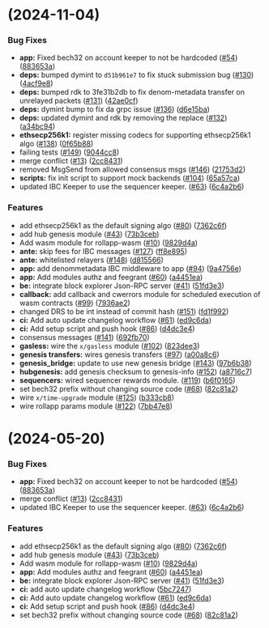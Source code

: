 #  (2024-11-04)


### Bug Fixes

* **app:** Fixed bech32 on account keeper to not be hardcoded  ([#54](https://github.com/dymensionxyz/rollapp-wasm/issues/54)) ([883653a](https://github.com/dymensionxyz/rollapp-wasm/commit/883653af7053450af80719e1cfd93e8309ba7a7d))
* **deps:** bumped dymint to `d51b961e7` to fix stuck submission bug ([#130](https://github.com/dymensionxyz/rollapp-wasm/issues/130)) ([4acf9e8](https://github.com/dymensionxyz/rollapp-wasm/commit/4acf9e80f1b1189a89dc1b39acb5706418a2157b))
* **deps:** bumped rdk to 3fe31b2db to fix denom-metadata transfer on unrelayed packets ([#131](https://github.com/dymensionxyz/rollapp-wasm/issues/131)) ([42ae0cf](https://github.com/dymensionxyz/rollapp-wasm/commit/42ae0cffb427defee32392663599bf1d2c34a482))
* **deps:** dymint bump to fix da grpc issue ([#136](https://github.com/dymensionxyz/rollapp-wasm/issues/136)) ([d6e15ba](https://github.com/dymensionxyz/rollapp-wasm/commit/d6e15ba4b90e6530cabf3dbd9c825b38ac0f6f2b))
* **deps:** updated dymint and rdk by removing the replace ([#132](https://github.com/dymensionxyz/rollapp-wasm/issues/132)) ([a34bc94](https://github.com/dymensionxyz/rollapp-wasm/commit/a34bc942d86d658a11038c69e860c973e96a1053))
* **ethsecp256k1:** register missing codecs for supporting ethsecp256k1 algo ([#138](https://github.com/dymensionxyz/rollapp-wasm/issues/138)) ([0f65b88](https://github.com/dymensionxyz/rollapp-wasm/commit/0f65b88b33ed669aa47bbb7183a62eb8e4068803))
* failing tests ([#149](https://github.com/dymensionxyz/rollapp-wasm/issues/149)) ([9044cc8](https://github.com/dymensionxyz/rollapp-wasm/commit/9044cc886d9d5813c6672e2a5a53119f148f0325))
* merge conflict ([#13](https://github.com/dymensionxyz/rollapp-wasm/issues/13)) ([2cc8431](https://github.com/dymensionxyz/rollapp-wasm/commit/2cc8431a3dc57a60efece2a485c7298c08d22ecb))
* removed MsgSend from allowed consensus msgs ([#146](https://github.com/dymensionxyz/rollapp-wasm/issues/146)) ([21753d2](https://github.com/dymensionxyz/rollapp-wasm/commit/21753d26066ec4320e892aeef577c2899a8c756d))
* **scripts:** fix init script to support mock backends ([#104](https://github.com/dymensionxyz/rollapp-wasm/issues/104)) ([65a57ca](https://github.com/dymensionxyz/rollapp-wasm/commit/65a57ca2b00141485ce7e32ab82d6a965b9d336b))
* updated IBC Keeper to use the sequencer keeper. ([#63](https://github.com/dymensionxyz/rollapp-wasm/issues/63)) ([6c4a2b6](https://github.com/dymensionxyz/rollapp-wasm/commit/6c4a2b674527476ad08e790dfd4b41ef18f086e3))


### Features

* add ethsecp256k1 as the default signing algo ([#80](https://github.com/dymensionxyz/rollapp-wasm/issues/80)) ([7362c6f](https://github.com/dymensionxyz/rollapp-wasm/commit/7362c6f89ba701d3103a5c25bbe45f01de0321f6))
* add hub genesis module ([#43](https://github.com/dymensionxyz/rollapp-wasm/issues/43)) ([73b3ceb](https://github.com/dymensionxyz/rollapp-wasm/commit/73b3cebef6c159494f0a4074ef5edb804b82bf0c))
* Add wasm module for rollapp-wasm ([#10](https://github.com/dymensionxyz/rollapp-wasm/issues/10)) ([9829d4a](https://github.com/dymensionxyz/rollapp-wasm/commit/9829d4a10b9f7928c98151b7295b20f0d54a8ad0))
* **ante:** skip fees for IBC messages  ([#127](https://github.com/dymensionxyz/rollapp-wasm/issues/127)) ([ff8e895](https://github.com/dymensionxyz/rollapp-wasm/commit/ff8e895578215eb62acb6582bfe0a0b8902326f6))
* **ante:** whitelisted relayers ([#148](https://github.com/dymensionxyz/rollapp-wasm/issues/148)) ([d815566](https://github.com/dymensionxyz/rollapp-wasm/commit/d81556668196e2c9ac133d9c8f32298e19c14afe))
* **app:** add denommetadata IBC middleware to app ([#94](https://github.com/dymensionxyz/rollapp-wasm/issues/94)) ([9a4756e](https://github.com/dymensionxyz/rollapp-wasm/commit/9a4756e0cd12bd2faa43531377ff51c15f5ce58f))
* **app:** Add modules authz and feegrant ([#60](https://github.com/dymensionxyz/rollapp-wasm/issues/60)) ([a4451ea](https://github.com/dymensionxyz/rollapp-wasm/commit/a4451eaebd11eb49c89a40c239f6dd8593f201d1))
* **be:** integrate block explorer Json-RPC server ([#41](https://github.com/dymensionxyz/rollapp-wasm/issues/41)) ([51fd3e3](https://github.com/dymensionxyz/rollapp-wasm/commit/51fd3e36a0404d68325c64f79f65a15afc3be82a))
* **callback:** add callback and cwerrors module for scheduled execution of wasm contracts ([#99](https://github.com/dymensionxyz/rollapp-wasm/issues/99)) ([7936ae2](https://github.com/dymensionxyz/rollapp-wasm/commit/7936ae2bfc57ac138989ae39eb968d3b07916bf1))
* changed DRS to be int instead of commit hash ([#151](https://github.com/dymensionxyz/rollapp-wasm/issues/151)) ([fd1f992](https://github.com/dymensionxyz/rollapp-wasm/commit/fd1f992eadd01db79ec17cc511e753eb57b89ca6))
* **ci:** Add auto update changelog workflow ([#61](https://github.com/dymensionxyz/rollapp-wasm/issues/61)) ([ed9c6da](https://github.com/dymensionxyz/rollapp-wasm/commit/ed9c6da98f33a9842ae83007b46bc074f67d2152))
* **ci:** Add setup script and push hook ([#86](https://github.com/dymensionxyz/rollapp-wasm/issues/86)) ([d4dc3e4](https://github.com/dymensionxyz/rollapp-wasm/commit/d4dc3e4d73a72ab0e99cefc79c82eb0dcd79b187))
* consensus messages ([#141](https://github.com/dymensionxyz/rollapp-wasm/issues/141)) ([692fb70](https://github.com/dymensionxyz/rollapp-wasm/commit/692fb7096d6a7cb73ace726d1cddb5c276f02de5))
* **gasless:** wire the `x/gasless` module ([#102](https://github.com/dymensionxyz/rollapp-wasm/issues/102)) ([823dee3](https://github.com/dymensionxyz/rollapp-wasm/commit/823dee3cf52f205ccff47aa94e5669aa13c2ff9c))
* **genesis transfers:** wires genesis transfers ([#97](https://github.com/dymensionxyz/rollapp-wasm/issues/97)) ([a00a8c6](https://github.com/dymensionxyz/rollapp-wasm/commit/a00a8c6d96668bf917c2ca7a0597b1b62ad7a3a7))
* **genesis_bridge:** update to use new genesis bridge ([#143](https://github.com/dymensionxyz/rollapp-wasm/issues/143)) ([97b6b38](https://github.com/dymensionxyz/rollapp-wasm/commit/97b6b38240b2b234ed2fda9137f5c1d8001199b1))
* **hubgenesis:** add genesis checksum to genesis-info ([#152](https://github.com/dymensionxyz/rollapp-wasm/issues/152)) ([a8716c7](https://github.com/dymensionxyz/rollapp-wasm/commit/a8716c7549776b8d314340c67ddabe94549287bb))
* **sequencers:** wired sequencer rewards module. ([#119](https://github.com/dymensionxyz/rollapp-wasm/issues/119)) ([b6f0165](https://github.com/dymensionxyz/rollapp-wasm/commit/b6f01657c38dc47233515ac4f100213afce25028))
* set bech32 prefix without changing source code ([#68](https://github.com/dymensionxyz/rollapp-wasm/issues/68)) ([82c81a2](https://github.com/dymensionxyz/rollapp-wasm/commit/82c81a2e521669e2f0f48f34c9c8d56ed46d4196))
* wire `x/time-upgrade` module ([#125](https://github.com/dymensionxyz/rollapp-wasm/issues/125)) ([b333cb8](https://github.com/dymensionxyz/rollapp-wasm/commit/b333cb8a57d65e3524a5117e355bbb03aa4f1838))
* wire rollapp params module  ([#122](https://github.com/dymensionxyz/rollapp-wasm/issues/122)) ([7bb47e8](https://github.com/dymensionxyz/rollapp-wasm/commit/7bb47e8c23351d13ab91d6292d71e2c1bc1ae590))



#  (2024-05-20)


### Bug Fixes

* **app:** Fixed bech32 on account keeper to not be hardcoded  ([#54](https://github.com/dymensionxyz/rollapp-wasm/issues/54)) ([883653a](https://github.com/dymensionxyz/rollapp-wasm/commit/883653af7053450af80719e1cfd93e8309ba7a7d))
* merge conflict ([#13](https://github.com/dymensionxyz/rollapp-wasm/issues/13)) ([2cc8431](https://github.com/dymensionxyz/rollapp-wasm/commit/2cc8431a3dc57a60efece2a485c7298c08d22ecb))
* updated IBC Keeper to use the sequencer keeper. ([#63](https://github.com/dymensionxyz/rollapp-wasm/issues/63)) ([6c4a2b6](https://github.com/dymensionxyz/rollapp-wasm/commit/6c4a2b674527476ad08e790dfd4b41ef18f086e3))


### Features

* add ethsecp256k1 as the default signing algo ([#80](https://github.com/dymensionxyz/rollapp-wasm/issues/80)) ([7362c6f](https://github.com/dymensionxyz/rollapp-wasm/commit/7362c6f89ba701d3103a5c25bbe45f01de0321f6))
* add hub genesis module ([#43](https://github.com/dymensionxyz/rollapp-wasm/issues/43)) ([73b3ceb](https://github.com/dymensionxyz/rollapp-wasm/commit/73b3cebef6c159494f0a4074ef5edb804b82bf0c))
* Add wasm module for rollapp-wasm ([#10](https://github.com/dymensionxyz/rollapp-wasm/issues/10)) ([9829d4a](https://github.com/dymensionxyz/rollapp-wasm/commit/9829d4a10b9f7928c98151b7295b20f0d54a8ad0))
* **app:** Add modules authz and feegrant ([#60](https://github.com/dymensionxyz/rollapp-wasm/issues/60)) ([a4451ea](https://github.com/dymensionxyz/rollapp-wasm/commit/a4451eaebd11eb49c89a40c239f6dd8593f201d1))
* **be:** integrate block explorer Json-RPC server ([#41](https://github.com/dymensionxyz/rollapp-wasm/issues/41)) ([51fd3e3](https://github.com/dymensionxyz/rollapp-wasm/commit/51fd3e36a0404d68325c64f79f65a15afc3be82a))
* **ci:** add auto update changelog workflow ([5bc7247](https://github.com/dymensionxyz/rollapp-wasm/commit/5bc7247f4ecd073f9410024a7ce0944c126b1aaa))
* **ci:** Add auto update changelog workflow ([#61](https://github.com/dymensionxyz/rollapp-wasm/issues/61)) ([ed9c6da](https://github.com/dymensionxyz/rollapp-wasm/commit/ed9c6da98f33a9842ae83007b46bc074f67d2152))
* **ci:** Add setup script and push hook ([#86](https://github.com/dymensionxyz/rollapp-wasm/issues/86)) ([d4dc3e4](https://github.com/dymensionxyz/rollapp-wasm/commit/d4dc3e4d73a72ab0e99cefc79c82eb0dcd79b187))
* set bech32 prefix without changing source code ([#68](https://github.com/dymensionxyz/rollapp-wasm/issues/68)) ([82c81a2](https://github.com/dymensionxyz/rollapp-wasm/commit/82c81a2e521669e2f0f48f34c9c8d56ed46d4196))



